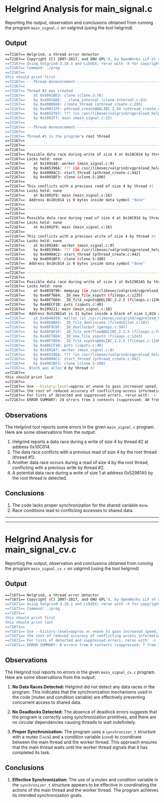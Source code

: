 
# Helgrind Analysis for  main_signal.c
Reporting the output, observation and conclusions obtained from running the program `main_signal.c` on valgrind (using the tool helgrind)

## Output
```bash
==72167== Helgrind, a thread error detector
==72167== Copyright (C) 2007-2017, and GNU GPL'd, by OpenWorks LLP et al.
==72167== Using Valgrind-3.18.1 and LibVEX; rerun with -h for copyright info
==72167== Command: ./prog
==72167== 
this should print first
==72167== ---Thread-Announcement------------------------------------------
==72167== 
==72167== Thread #2 was created
==72167==    at 0x4991BE3: clone (clone.S:76)
==72167==    by 0x4992ADE: __clone_internal (clone-internal.c:83)
==72167==    by 0x49006D8: create_thread (pthread_create.c:295)
==72167==    by 0x49011FF: pthread_create@@GLIBC_2.34 (pthread_create.c:828)
==72167==    by 0x4853767: ??? (in /usr/libexec/valgrind/vgpreload_helgrind-amd64-linux.so)
==72167==    by 0x1091F7: main (main_signal.c:15)
==72167== 
==72167== ---Thread-Announcement------------------------------------------
==72167== 
==72167== Thread #1 is the program's root thread
==72167== 
==72167== ----------------------------------------------------------------
==72167== 
==72167== Possible data race during write of size 4 at 0x10C014 by thread #2
==72167== Locks held: none
==72167==    at 0x1091A8: worker (main_signal.c:9)
==72167==    by 0x485396A: ??? (in /usr/libexec/valgrind/vgpreload_helgrind-amd64-linux.so)
==72167==    by 0x4900AC2: start_thread (pthread_create.c:442)
==72167==    by 0x4991BF3: clone (clone.S:100)
==72167== 
==72167== This conflicts with a previous read of size 4 by thread #1
==72167== Locks held: none
==72167==    at 0x1091F9: main (main_signal.c:16)
==72167==  Address 0x10c014 is 0 bytes inside data symbol "done"
==72167== 
==72167== ----------------------------------------------------------------
==72167== 
==72167== Possible data race during read of size 4 at 0x10C014 by thread #1
==72167== Locks held: none
==72167==    at 0x1091F9: main (main_signal.c:16)
==72167== 
==72167== This conflicts with a previous write of size 4 by thread #2
==72167== Locks held: none
==72167==    at 0x1091A8: worker (main_signal.c:9)
==72167==    by 0x485396A: ??? (in /usr/libexec/valgrind/vgpreload_helgrind-amd64-linux.so)
==72167==    by 0x4900AC2: start_thread (pthread_create.c:442)
==72167==    by 0x4991BF3: clone (clone.S:100)
==72167==  Address 0x10c014 is 0 bytes inside data symbol "done"
==72167== 
==72167== ----------------------------------------------------------------
==72167== 
==72167== Possible data race during write of size 1 at 0x52981A5 by thread #1
==72167== Locks held: none
==72167==    at 0x4859796: mempcpy (in /usr/libexec/valgrind/vgpreload_helgrind-amd64-linux.so)
==72167==    by 0x48F7664: _IO_new_file_xsputn (fileops.c:1235)
==72167==    by 0x48F7664: _IO_file_xsputn@@GLIBC_2.2.5 (fileops.c:1196)
==72167==    by 0x48ECF1B: puts (ioputs.c:40)
==72167==    by 0x109211: main (main_signal.c:18)
==72167==  Address 0x52981a5 is 21 bytes inside a block of size 1,024 alloc'd
==72167==    at 0x484A919: malloc (in /usr/libexec/valgrind/vgpreload_helgrind-amd64-linux.so)
==72167==    by 0x48EABA3: _IO_file_doallocate (filedoalloc.c:101)
==72167==    by 0x48F9CDF: _IO_doallocbuf (genops.c:347)
==72167==    by 0x48F8F5F: _IO_file_overflow@@GLIBC_2.2.5 (fileops.c:744)
==72167==    by 0x48F76D4: _IO_new_file_xsputn (fileops.c:1243)
==72167==    by 0x48F76D4: _IO_file_xsputn@@GLIBC_2.2.5 (fileops.c:1196)
==72167==    by 0x48ECF1B: puts (ioputs.c:40)
==72167==    by 0x1091A7: worker (main_signal.c:8)
==72167==    by 0x485396A: ??? (in /usr/libexec/valgrind/vgpreload_helgrind-amd64-linux.so)
==72167==    by 0x4900AC2: start_thread (pthread_create.c:442)
==72167==    by 0x4991BF3: clone (clone.S:100)
==72167==  Block was alloc'd by thread #2
==72167== 
this should print last
==72167== 
==72167== Use --history-level=approx or =none to gain increased speed, at
==72167== the cost of reduced accuracy of conflicting-access information
==72167== For lists of detected and suppressed errors, rerun with: -s
==72167== ERROR SUMMARY: 24 errors from 3 contexts (suppressed: 40 from 34)
```
## Observations
The Helgrind tool reports some errors in the given `main_signal.c` program. Here are some observations from the output:
1. Helgrind reports a data race during a write of size 4 by thread #2 at address 0x10C014.
2. The data race conflicts with a previous read of size 4 by the root thread (thread #1).
3. Another data race occurs during a read of size 4 by the root thread, conflicting with a previous write by thread #2.
4. A potential data race during a write of size 1 at address 0x52981A5 by the root thread is detected.

## Conclusions
1. The code lacks proper synchronization for the shared variable `done`.
2. Race conditions lead to conflicting accesses to shared data.

___
___
# Helgrind Analysis for main_signal_cv.c
Reporting the output, observation and conclusions obtained from running the program `main_signal_cv.c` on valgrind (using the tool helgrind)

## Output

```bash
==71671== Helgrind, a thread error detector
==71671== Copyright (C) 2007-2017, and GNU GPL'd, by OpenWorks LLP et al.
==71671== Using Valgrind-3.18.1 and LibVEX; rerun with -h for copyright info
==71671== Command: ./prog
==71671== 
this should print first
this should print last
==71671== 
==71671== Use --history-level=approx or =none to gain increased speed, at
==71671== the cost of reduced accuracy of conflicting-access information
==71671== For lists of detected and suppressed errors, rerun with: -s
==71671== ERROR SUMMARY: 0 errors from 0 contexts (suppressed: 7 from 7)
```


## Observations

The Helgrind tool reports no errors in the given `main_signal_cv.c` program. Here are some observations from the output:

1. **No Data Races Detected:** Helgrind did not detect any data races in the program. This indicates that the synchronization mechanisms used in the code (mutex and condition variable) are effectively preventing concurrent access to shared data.

2. **No Deadlocks Detected:** The absence of deadlock errors suggests that the program is correctly using synchronization primitives, and there are no circular dependencies causing threads to wait indefinitely.

3. **Proper Synchronization:** The program uses a `synchronizer_t` structure with a mutex (`lock`) and a condition variable (`cond`) to coordinate between the main thread and the worker thread. This approach ensures that the main thread waits until the worker thread signals that it has completed its task.

## Conclusions

1. **Effective Synchronization:** The use of a mutex and condition variable in the `synchronizer_t` structure appears to be effective in coordinating the actions of the main thread and the worker thread. The program achieves its intended synchronization goals.